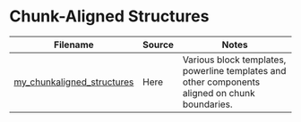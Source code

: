 # Chunk-Aligned Structures

Filename | Source | Notes
--- | --- | ---
[my_chunkaligned_structures](my_chunkaligned_structures.txt) | Here | Various block templates, powerline templates and other components aligned on chunk boundaries.